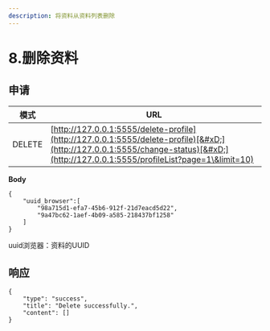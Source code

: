 ```yaml
---
description: 将资料从资料列表删除
---
```


# 8.删除资料

## 申请

| 模式     | URL                                                                                                                                                                                 |
| ------ | ----------------------------------------------------------------------------------------------------------------------------------------------------------------------------------- |
| DELETE | [http://127.0.0.1:5555/delete-profile](http://127.0.0.1:5555/delete-profile)[&#xD;](http://127.0.0.1:5555/change-status)[&#xD;](http://127.0.0.1:5555/profileList?page=1\&limit=10) |

**Body**

```
{
    "uuid_browser":[
        "98a715d1-efa7-45b6-912f-21d7eacd5d22",
        "9a47bc62-1aef-4b09-a585-218437bf1258"
    ]
}
```

uuid浏览器：资料的UUID

## 响应

```
{
    "type": "success",
    "title": "Delete successfully.",
    "content": []
}
```
